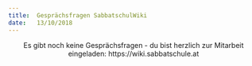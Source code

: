 ```yaml
---
title:  Gesprächsfragen SabbatschulWiki
date:   13/10/2018
---
```


<center>Es gibt noch keine Gesprächsfragen - du bist herzlich zur Mitarbeit eingeladen: https://wiki.sabbatschule.at</center>